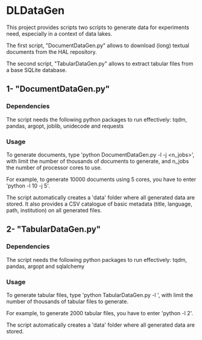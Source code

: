# DLDataGen

This project provides scripts two scripts to generate data for experiments need, especially in a context of data lakes.

The first script, "DocumentDataGen.py" allows to download (long) textual documents from the HAL repository. 

The second script, "TabularDataGen.py" allows to extract tabular files from a base SQLite database.

## 1- "DocumentDataGen.py"

### Dependencies
The script needs the following python packages to run effectively: tqdm, pandas, argopt, joblib, unidecode and requests

### Usage
To generate documents, type 'python DocumentDataGen.py -l <limit> -j <n_jobs>', with limit the number of thousands of documents to generate, and n_jobs the number
of processor cores to use. 
  
For example, to generate 10000 documents using 5 cores, you have to enter 'python -l 10 -j 5'. 

The script automatically creates a 'data' folder where all generated data are stored. It also provides a CSV catalogue of basic metadata (title, language, path, institution)  on all generated files. 

## 2- "TabularDataGen.py"

### Dependencies
The script needs the following python packages to run effectively: tqdm, pandas, argopt and sqlalchemy

### Usage
To generate tabular files, type 'python TabularDataGen.py -l <limit>', with limit the number of thousands of tabular files to generate.
  
For example, to generate 2000 tabular files, you have to enter 'python -l 2'. 

The script automatically creates a 'data' folder where all generated data are stored.  
